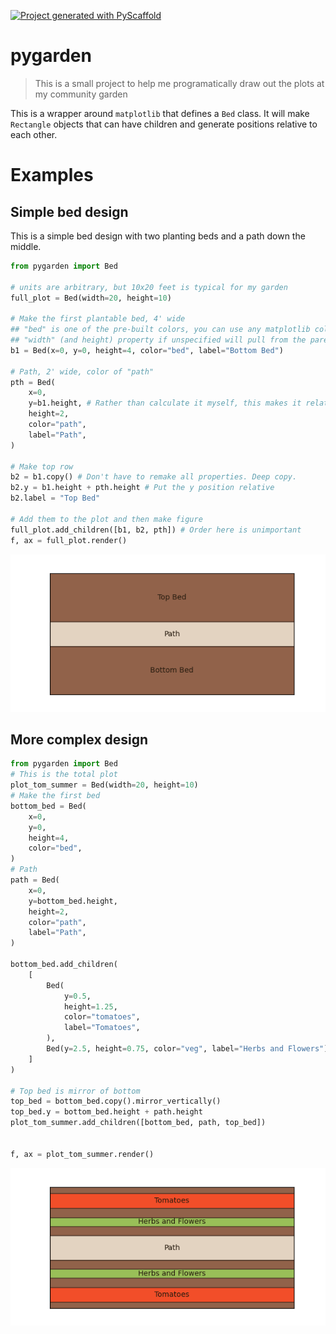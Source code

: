 <!-- These are examples of badges you might want to add to your README:
     please update the URLs accordingly

[![Built Status](https://api.cirrus-ci.com/github/<USER>/pygarden.svg?branch=main)](https://cirrus-ci.com/github/<USER>/pygarden)
[![ReadTheDocs](https://readthedocs.org/projects/pygarden/badge/?version=latest)](https://pygarden.readthedocs.io/en/stable/)
[![Coveralls](https://img.shields.io/coveralls/github/<USER>/pygarden/main.svg)](https://coveralls.io/r/<USER>/pygarden)
[![PyPI-Server](https://img.shields.io/pypi/v/pygarden.svg)](https://pypi.org/project/pygarden/)
[![Conda-Forge](https://img.shields.io/conda/vn/conda-forge/pygarden.svg)](https://anaconda.org/conda-forge/pygarden)
[![Monthly Downloads](https://pepy.tech/badge/pygarden/month)](https://pepy.tech/project/pygarden)
[![Twitter](https://img.shields.io/twitter/url/http/shields.io.svg?style=social&label=Twitter)](https://twitter.com/pygarden)
-->

[![Project generated with PyScaffold](https://img.shields.io/badge/-PyScaffold-005CA0?logo=pyscaffold)](https://pyscaffold.org/)

# pygarden

> This is a small project to help me programatically draw out the plots at my community garden

This is a wrapper around `matplotlib` that defines a `Bed` class. It will make `Rectangle` objects that can have children and generate positions relative to each other.

# Examples
## Simple bed design
This is a simple bed design with two planting beds and a path down the middle.
```python
from pygarden import Bed

# units are arbitrary, but 10x20 feet is typical for my garden
full_plot = Bed(width=20, height=10)

# Make the first plantable bed, 4' wide
## "bed" is one of the pre-built colors, you can use any matplotlib color
## "width" (and height) property if unspecified will pull from the parent 
b1 = Bed(x=0, y=0, height=4, color="bed", label="Bottom Bed")

# Path, 2' wide, color of "path"
pth = Bed(
    x=0,
    y=b1.height, # Rather than calculate it myself, this makes it relative
    height=2,
    color="path",
    label="Path",
)

# Make top row
b2 = b1.copy() # Don't have to remake all properties. Deep copy.
b2.y = b1.height + pth.height # Put the y position relative
b2.label = "Top Bed"

# Add them to the plot and then make figure
full_plot.add_children([b1, b2, pth]) # Order here is unimportant
f, ax = full_plot.render()
```
![basic_example](./figs/basic_bed.png)

## More complex design
```python
from pygarden import Bed
# This is the total plot
plot_tom_summer = Bed(width=20, height=10)
# Make the first bed
bottom_bed = Bed(
    x=0,
    y=0,
    height=4,
    color="bed",
)
# Path
path = Bed(
    x=0,
    y=bottom_bed.height,
    height=2,
    color="path",
    label="Path",
)

bottom_bed.add_children(
    [
        Bed(
            y=0.5,
            height=1.25,
            color="tomatoes",
            label="Tomatoes",
        ),
        Bed(y=2.5, height=0.75, color="veg", label="Herbs and Flowers"),
    ]
)

# Top bed is mirror of bottom
top_bed = bottom_bed.copy().mirror_vertically()
top_bed.y = bottom_bed.height + path.height
plot_tom_summer.add_children([bottom_bed, path, top_bed])


f, ax = plot_tom_summer.render()
```
![tomato_example](./figs/tomato_plot_example.png)
